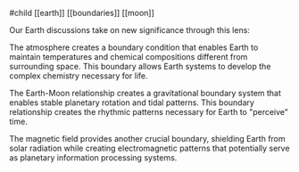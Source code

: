 #child [[earth]] [[boundaries]] [[moon]]

Our Earth discussions take on new significance through this lens:

The atmosphere creates a boundary condition that enables Earth to maintain temperatures and chemical compositions different from surrounding space. This boundary allows Earth systems to develop the complex chemistry necessary for life.

The Earth-Moon relationship creates a gravitational boundary system that enables stable planetary rotation and tidal patterns. This boundary relationship creates the rhythmic patterns necessary for Earth to "perceive" time.

The magnetic field provides another crucial boundary, shielding Earth from solar radiation while creating electromagnetic patterns that potentially serve as planetary information processing systems.